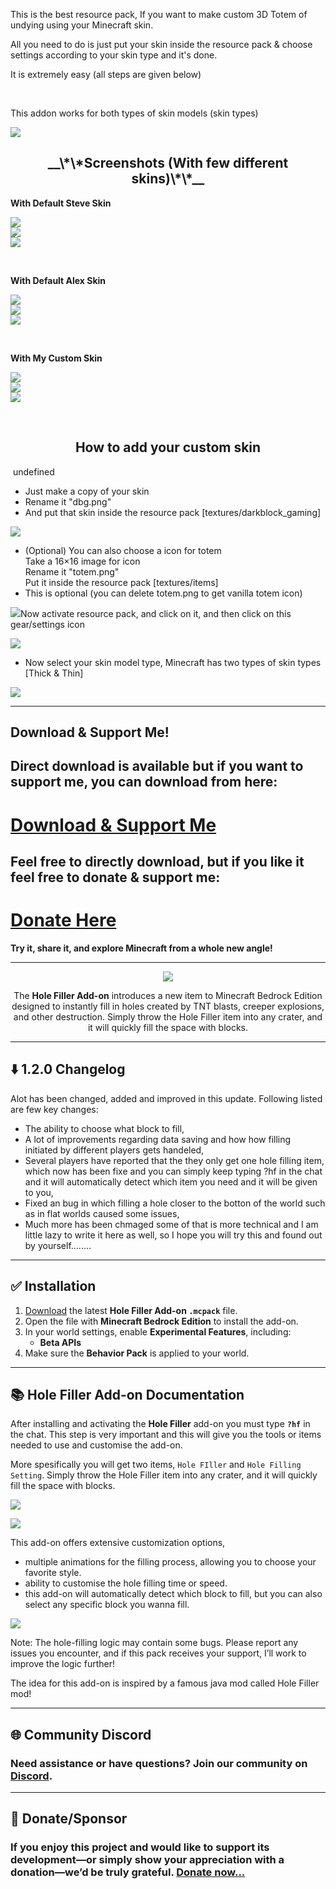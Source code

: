 <span>This is the best resource pack, If you want to make custom 3D Totem of undying using your Minecraft skin.</span>

All you need to do is just put your skin inside the resource pack & choose settings according to your skin type and it's done.

It is extremely easy (all steps are given below)

 

This addon works for both types of skin models (skin types)

![](https://api.mcpedl.com/storage/submissions/196036/images/3d-totem-from-custom-skin_2.jpeg)

<h2 style="text-align:center">__\*\*Screenshots (With few different skins)\*\*__</h2>

**With Default Steve Skin**

![](https://api.mcpedl.com/storage/submissions/196036/images/3d-totem-from-custom-skin_3.jpeg)  
![](https://api.mcpedl.com/storage/submissions/196036/images/3d-totem-from-custom-skin_4.jpeg)  
![](https://api.mcpedl.com/storage/submissions/196036/images/3d-totem-from-custom-skin_5.jpeg)

 

**With Default Alex Skin**

![](https://api.mcpedl.com/storage/submissions/196036/images/3d-totem-from-custom-skin_6.jpeg)  
![](https://api.mcpedl.com/storage/submissions/196036/images/3d-totem-from-custom-skin_7.jpeg)  
![](https://api.mcpedl.com/storage/submissions/196036/images/3d-totem-from-custom-skin_8.jpeg)

 

**With My Custom Skin**

![](https://api.mcpedl.com/storage/submissions/196036/images/3d-totem-from-custom-skin_9.jpeg)  
![](https://api.mcpedl.com/storage/submissions/196036/images/3d-totem-from-custom-skin_10.jpeg)  
![](https://api.mcpedl.com/storage/submissions/196036/images/3d-totem-from-custom-skin_11.jpeg)

 <h2 style="text-align:center">__**How to add your custom skin**__</h2> undefined

*   Just make a copy of your skin
*   Rename it "dbg.png"
*   And put that skin inside the resource pack \[textures/darkblock\_gaming\]

![](https://api.mcpedl.com/storage/submissions/196036/images/3d-totem-from-custom-skin_12.jpeg)

*   (Optional) You can also choose a icon for totem  
    Take a 16×16 image for icon  
    Rename it "totem.png"  
    Put it inside the resource pack \[textures/items\]
*   This is optional (you can delete totem.png to get vanilla totem icon)

![](https://api.mcpedl.com/storage/submissions/196036/images/3d-totem-from-custom-skin_13.jpeg)Now activate resource pack, and click on it, and then click on this gear/settings icon

![](https://api.mcpedl.com/storage/submissions/196036/images/3d-totem-from-custom-skin_14.jpeg)

*   Now select your skin model type, Minecraft has two types of skin types \[Thick & Thin\]

![](https://api.mcpedl.com/storage/submissions/196036/images/3d-totem-from-custom-skin_15.jpeg)

***

## **Download & Support Me!**

## Direct download is available but if you want to support me, you can download from here:

# [Download & Support Me](https://darkblockgaming.github.io/addons/custom-3d-totem/)

## Feel free to directly download, but if you like it feel free to donate & support me:

# [Donate Here](https://darkblockgaming.github.io/donate-me/)

**Try it, share it, and explore Minecraft from a whole new angle!**










---

<p align="center">
  <img src="https://darkblockgaming.github.io/assets/holefilleraddon/title-logo.png" />
</p>

<p align="center">
The <b>Hole Filler Add-on</b> introduces a new item to Minecraft Bedrock Edition designed to instantly fill in holes created by TNT blasts, creeper explosions, and other destruction. Simply throw the Hole Filler item into any crater, and it will quickly fill the space with blocks.
</p>

---

## ⬇️ 1.2.0 Changelog
Alot has been changed, added and improved in this update. Following listed are few key changes:

- The ability to choose what block to fill,
- A lot of improvements regarding data saving and how how filling initiated by different players gets handeled,
- Several players have reported that the they only get one hole filling item, which now has been fixe and you can simply keep typing ?hf in the chat and it will automatically detect which item you need and it will be given to you,
- Fixed an bug in which filling a hole closer to the botton of the world such as in flat worlds caused some issues,
- Much more has been chmaged some of that is more technical and I am little lazy to write it here as well, so I hope you will try this and found out by yourself........

---

## ✅ Installation

1. [Download](https://darkblockgaming.github.io/addons/hole-filler-addon/) the latest **Hole Filler Add-on `.mcpack`** file.  
2. Open the file with **Minecraft Bedrock Edition** to install the add-on.  
3. In your world settings, enable **Experimental Features**, including:  
   - **Beta APIs**  
4. Make sure the **Behavior Pack** is applied to your world.

---

## 📚 Hole Filler Add-on Documentation

After installing and activating the **Hole Filler** add-on you must type **`?hf`** in the chat. This step is very important and this will give you the tools or items needed to use and customise the add-on.

More spesifically you will get two items, `Hole FIller` and `Hole Filling Setting`. Simply throw the Hole Filler item into any crater, and it will quickly fill the space with blocks.

![](https://darkblockgaming.github.io/assets/holefilleraddon/hf2.gif)

![](https://darkblockgaming.github.io/assets/holefilleraddon/hf.gif)

This add-on offers extensive customization options,
-  multiple animations for the filling process, allowing you to choose your favorite style.
- ability to customise the hole filling time or speed.
- this add-on will automatically detect which block to fill, but you can also select any specific block you wanna fill.

![](https://darkblockgaming.github.io/assets/holefilleraddon/hole-filler-addon_3.jpeg)

Note: The hole-filling logic may contain some bugs. Please report any issues you encounter, and if this pack receives your support, I’ll work to improve the logic further!

The idea for this add-on is inspired by a famous java mod called Hole Filler mod!


---

## 🌐 Community Discord  
### Need assistance or have questions? Join our community on [Discord](https://discord.gg/CEM7cc3NQx).

---

## 💸 Donate/Sponsor 

### If you enjoy this project and would like to support its development—or simply show your appreciation with a donation—we’d be truly grateful. [Donate now...](https://darkblockgaming.github.io/donate-me/)


